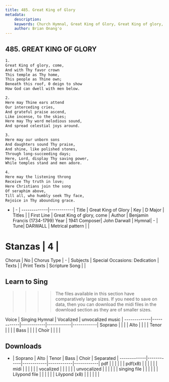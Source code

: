 ```yaml
---
title: 485. Great King of Glory
metadata:
    description: 
    keywords: Church Hymnal, Great King of Glory, Great King of glory, come, 
    author: Brian Onang'o
---
```



## 485. GREAT KING OF GLORY

```txt
1.
Great King of glory, come, 
And with Thy favor crown 
This temple as Thy home, 
This people as Thine own; 
Beneath this roof, 0 deign to show 
How God can dwell with men below. 

2.
Here may Thine ears attend 
Our interceding cries, 
And grateful praise ascend, 
Like incense, to the skies; 
Here may Thy word melodious sound, 
And spread celestial joys around. 

3.
Here may our unborn sons 
And daughters sound Thy praise, 
And shine, like polished stones, 
Through long-succeeding days; 
Here, Lord, display Thy saving power, 
While temples stand and men adore. 

4.
Here may the listening throng 
Receive Thy truth in love; 
Here Christians join the song 
Of seraphim above, 
Till all, who humbly seek Thy face, 
Rejoice in Thy abounding grace.
```

- |   -  |
-------------|------------|
Title | Great King of Glory |
Key | D Major |
Titles |  |
First Line | Great King of glory, come |
Author | Benjamin Francis (1734-1799)
Year | 1941
Composer| John Darwall |
Hymnal|  - |
Tune| DARWALL |
Metrical pattern | |
# Stanzas | 4 |
Chorus | No |
Chorus Type | - |
Subjects | Special Occasions: Dedication |
Texts |  |
Print Texts | 
Scripture Song |  |
  
## Learn to Sing

>>>> The files available in this section have comparatively large sizes. If you need to save on data, then you can download the midi files in the download section as they are of smaller sizes.

Voice |  Singing Hymnal | Vocalized | unvocalized music |
-------------|------------|------------|------------|------------|
Soprano | | | |
Alto | | | |
Tenor | | | |
Bass | | | |
Choir | | | |

## Downloads

- |  Soprano | Alto | Tenor | Bass | Choir | Separated |
-------------|------------|------------|------------|------------|
pdf | | | | | |
pdf(x8) | | | | | |
midi | | | | | |
vocalized | | | | | |
unvocalized | | | | | |
singing file | | | | | |
Lilypond file | | | | | |
Lilypond (x8) | | | | | |
  
